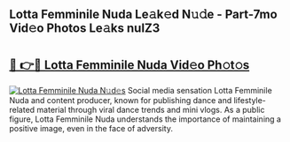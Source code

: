 ## Lotta Femminile Nuda Le𝚊k𝚎d N𝚞𝚍e - Part-7mo Vid𝚎o Photos Le𝚊ks nuIZ3

# <h2><a href="http://fbb97r4.evod.top/?m=Lotta+Femminile+Nuda">🔗 👉🔴 Lotta Femminile Nuda Vid𝚎o Ph𝚘t𝚘s</a></h2>

[![Lotta Femminile Nuda N𝚞d𝚎s](https://i.imgur.com/8V9OHl7.gif)](http://fbb97r4.evod.top/?m=Lotta+Femminile+Nuda)
Social media sensation Lotta Femminile Nuda and content producer, known for publishing dance and lifestyle-related material through viral dance trends and mini vlogs. As a public figure, Lotta Femminile Nuda understands the importance of maintaining a positive image, even in the face of adversity. 
